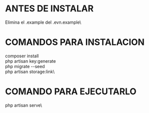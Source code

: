 # ANTES DE INSTALAR
Elimina el .example del .evn.example\

# COMANDOS PARA INSTALACION
composer install\
php artisan key:generate\
php migrate --seed\
php artisan storage:link\


# COMANDO PARA EJECUTARLO
php artisan serve\
